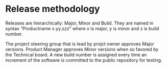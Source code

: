 # Release methodology

Releases are hierarchically: Major, Minor and Build. They are named in syntax “Productname x.yy.zzz” where x is major, y is minor and z is build number.

The project steering group that is lead by projct owner approves Major versions. Product Manager approves Minor versions when so favored by the Technical board. A new build number is assigned every time an increment of the software is committed to the public repository for testing.
